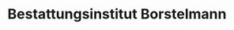 ---
title: "Bestattungsinstitut Borstelmann"
url: /oyten/bestattungsinstitut-borstelmann/
shop: Bestattungen
---